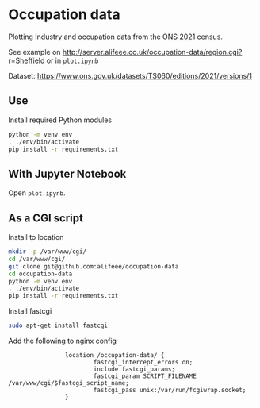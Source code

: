 # Occupation data

Plotting Industry and occupation data from the ONS 2021 census.

See example on <http://server.alifeee.co.uk/occupation-data/region.cgi?r=Sheffield> or in [`plot.ipynb`](./plot.ipynb)

Dataset: <https://www.ons.gov.uk/datasets/TS060/editions/2021/versions/1>

## Use

Install required Python modules

```bash
python -m venv env
. ./env/bin/activate
pip install -r requirements.txt
```

## With Jupyter Notebook

Open `plot.ipynb`.

## As a CGI script

Install to location

```bash
mkdir -p /var/www/cgi/
cd /var/www/cgi/
git clone git@github.com:alifeee/occupation-data
cd occupation-data
python -m venv env
. ./env/bin/activate
pip install -r requirements.txt
```

Install fastcgi

```bash
sudo apt-get install fastcgi
```

Add the following to nginx config

```nginx
                location /occupation-data/ {
                        fastcgi_intercept_errors on;
                        include fastcgi_params;
                        fastcgi_param SCRIPT_FILENAME /var/www/cgi/$fastcgi_script_name;
                        fastcgi_pass unix:/var/run/fcgiwrap.socket;
                }
```
